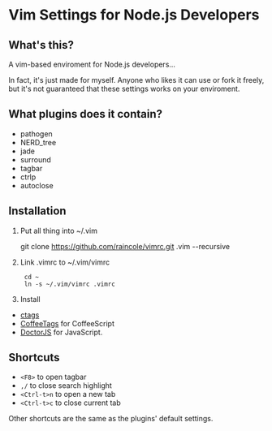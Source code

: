 Vim Settings for Node.js Developers
=============

What's this?
-------------
A vim-based enviroment for Node.js developers...

In fact, it's just made for myself. Anyone who likes it can use or fork it freely, but it's not guaranteed that these settings works on your enviroment. 

What plugins does it contain?
-------------
*   pathogen
*   NERD\_tree
*   jade
*   surround
*   tagbar
*   ctrlp
*   autoclose

Installation
-------------
1. Put all thing into ~/.vim
    
    git clone https://github.com/raincole/vimrc.git .vim --recursive

2. Link .vimrc to ~/.vim/vimrc

        cd ~
        ln -s ~/.vim/vimrc .vimrc

3. Install
  
  * [ctags](http://ctags.sourceforge.net/)
  * [CoffeeTags](https://github.com/lukaszkorecki/coffeetags) for CoffeeScript
  * [DoctorJS](https://github.com/mozilla/doctorjs) for JavaScript.

Shortcuts
------------
+ `<F8>` to open tagbar
+ `,/` to close search highlight
+ `<Ctrl-t>n` to open a new tab
+ `<Ctrl-t>c` to close current tab

Other shortcuts are the same as the plugins' default settings.
